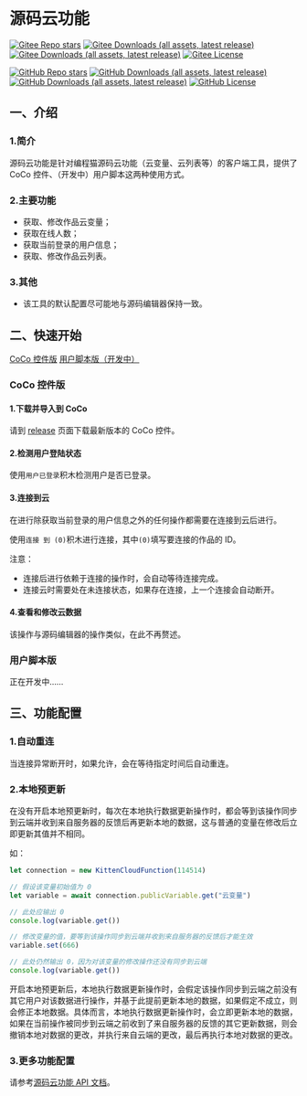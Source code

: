 # 源码云功能

[![Gitee Repo stars](https://gitee.com/SLIGHTNING/Kitten-Cloud-Function/badge/star.svg)](https://gitee.com/slightning/Kitten-Cloud-Function) [![Gitee Downloads (all assets, latest release)](https://img.shields.io/github/downloads/S-LIGHTNING/Kitten-Cloud-Function/latest/total)](https://gitee.com/slightning/Kitten-Cloud-Function/releases/latest) [![Gitee Downloads (all assets, latest release)](https://img.shields.io/github/downloads-pre/S-LIGHTNING/Kitten-Cloud-Function/latest/total)](https://gitee.com/slightning/Kitten-Cloud-Function/releases) [![Gitee License](https://img.shields.io/github/license/S-LIGHTNING/Kitten-Cloud-Function)](https://gitee.com/slightning/Kitten-Cloud-Function/blob/main/LICENSE)

[![GitHub Repo stars](https://img.shields.io/github/stars/S-LIGHTNING/Kitten-Cloud-Function
)](https://github.com/S-LIGHTNING/Kitten-Cloud-Function) [![GitHub Downloads (all assets, latest release)](https://img.shields.io/github/downloads/S-LIGHTNING/Kitten-Cloud-Function/latest/total)](https://github.com/S-LIGHTNING/Kitten-Cloud-Function/releases/latest) [![GitHub Downloads (all assets, latest release)](https://img.shields.io/github/downloads-pre/S-LIGHTNING/Kitten-Cloud-Function/latest/total)](https://github.com/S-LIGHTNING/Kitten-Cloud-Function/releases) [![GitHub License](https://img.shields.io/github/license/S-LIGHTNING/Kitten-Cloud-Function)](https://github.com/S-LIGHTNING/Kitten-Cloud-Function/blob/main/LICENSE)

## 一、介绍

### 1.简介

源码云功能是针对编程猫源码云功能（云变量、云列表等）的客户端工具，提供了 CoCo 控件、（开发中）用户脚本这两种使用方式。

### 2.主要功能

- 获取、修改作品云变量；
- 获取在线人数；
- 获取当前登录的用户信息；
- 获取、修改作品云列表。

### 3.其他

- 该工具的默认配置尽可能地与源码编辑器保持一致。

## 二、快速开始

[CoCo 控件版](#coco-控件版)
[用户脚本版（开发中）](#用户脚本版)

### CoCo 控件版

#### 1.下载并导入到 CoCo

请到 [release](https://gitee.com/slightning/Kitten-Cloud-Function/releases/latest) 页面下载最新版本的 CoCo 控件。

#### 2.检测用户登陆状态

使用`用户已登录`积木检测用户是否已登录。

#### 3.连接到云

在进行除获取当前登录的用户信息之外的任何操作都需要在连接到云后进行。

使用`连接 到 (0)`积木进行连接，其中`(0)`填写要连接的作品的 ID。

注意：
- 连接后进行依赖于连接的操作时，会自动等待连接完成。
- 连接云时需要处在未连接状态，如果存在连接，上一个连接会自动断开。

#### 4.查看和修改云数据

该操作与源码编辑器的操作类似，在此不再赘述。

### 用户脚本版

正在开发中……

## 三、功能配置

### 1.自动重连

当连接异常断开时，如果允许，会在等待指定时间后自动重连。

### 2.本地预更新

在没有开启本地预更新时，每次在本地执行数据更新操作时，都会等到该操作同步到云端并收到来自服务器的反馈后再更新本地的数据，这与普通的变量在修改后立即更新其值并不相同。

如：

```JavaScript
let connection = new KittenCloudFunction(114514)

// 假设该变量初始值为 0
let variable = await connection.publicVariable.get("云变量")

// 此处应输出 0
console.log(variable.get())

// 修改变量的值，要等到该操作同步到云端并收到来自服务器的反馈后才能生效
variable.set(666)

// 此处仍然输出 0，因为对该变量的修改操作还没有同步到云端
console.log(variable.get())
```

开启本地预更新后，本地执行数据更新操作时，会假定该操作同步到云端之前没有其它用户对该数据进行操作，并基于此提前更新本地的数据，如果假定不成立，则会修正本地数据。具体而言，本地执行数据更新操作时，会立即更新本地的数据，如果在当前操作被同步到云端之前收到了来自服务器的反馈的其它更新数据，则会撤销本地对数据的更改，并执行来自云端的更改，最后再执行本地对数据的更改。

### 3.更多功能配置

请参考[源码云功能 API 文档](https://s-lightning.github.io/Kitten-Cloud-Function/classes/module_kitten_cloud_function_config_layer.KittenCloudFunctionConfigLayer.html)。
